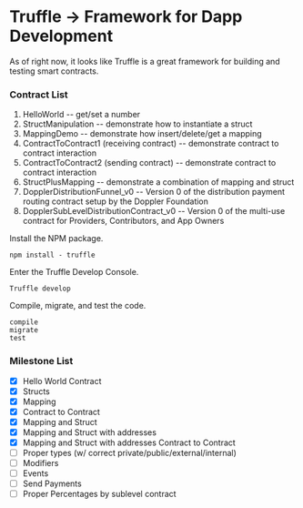 # Truffle &rarr; Framework for Dapp Development

As of right now, it looks like Truffle is a great framework for building and testing smart contracts.

### Contract List
1. HelloWorld -- get/set a number <br/>
2. StructManipulation -- demonstrate how to instantiate a struct <br/>
3. MappingDemo -- demonstrate how insert/delete/get a mapping <br/>
4. ContractToContract1 (receiving contract) -- demonstrate contract to contract interaction <br/>
5. ContractToContract2 (sending contract) -- demonstrate contract to contract interaction <br/>
6. StructPlusMapping -- demonstrate a combination of mapping and struct <br/>
7. DopplerDistributionFunnel_v0 -- Version 0 of the distribution payment routing contract setup by the Doppler Foundation <br/>
8. DopplerSubLevelDistributionContract_v0 -- Version 0 of the multi-use contract for Providers, Contributors, and App Owners <br/>

Install the NPM package.
```
npm install - truffle
```

Enter the Truffle Develop Console.
```
Truffle develop
```

Compile, migrate, and test the code.
```
compile
migrate
test
```

### Milestone List
- [x] Hello World Contract
- [x] Structs
- [x] Mapping
- [x] Contract to Contract
- [x] Mapping and Struct
- [x] Mapping and Struct with addresses
- [x] Mapping and Struct with addresses Contract to Contract
- [ ] Proper types (w/ correct private/public/external/internal)
- [ ] Modifiers
- [ ] Events
- [ ] Send Payments
- [ ] Proper Percentages by sublevel contract
